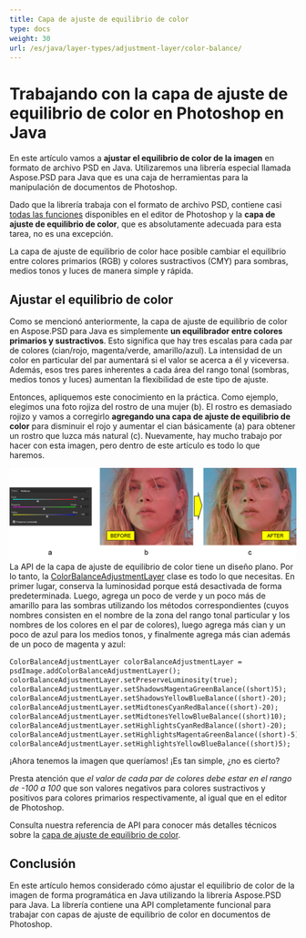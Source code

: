 ```yaml
---
title: Capa de ajuste de equilibrio de color
type: docs
weight: 30
url: /es/java/layer-types/adjustment-layer/color-balance/
---
```


# Trabajando con la capa de ajuste de equilibrio de color en Photoshop en Java

En este artículo vamos a **ajustar el equilibrio de color de la imagen** en formato de archivo PSD en Java. Utilizaremos una librería especial llamada Aspose.PSD para Java que es una caja de herramientas para la manipulación de documentos de Photoshop.

Dado que la librería trabaja con el formato de archivo PSD, contiene casi [todas las funciones](https://docs.aspose.com/psd/java/features/) disponibles en el editor de Photoshop y la **capa de ajuste de equilibrio de color**, que es absolutamente adecuada para esta tarea, no es una excepción.

La capa de ajuste de equilibrio de color hace posible cambiar el equilibrio entre colores primarios (RGB) y colores sustractivos (CMY) para sombras, medios tonos y luces de manera simple y rápida.

## Ajustar el equilibrio de color

Como se mencionó anteriormente, la capa de ajuste de equilibrio de color en Aspose.PSD para Java es simplemente **un equilibrador entre colores primarios y sustractivos**. Esto significa que hay tres escalas para cada par de colores (cian/rojo, magenta/verde, amarillo/azul). La intensidad de un color en particular del par aumentará si el valor se acerca a él y viceversa. Además, esos tres pares inherentes a cada área del rango tonal (sombras, medios tonos y luces) aumentan la flexibilidad de este tipo de ajuste.

Entonces, apliquemos este conocimiento en la práctica. Como ejemplo, elegimos una foto rojiza del rostro de una mujer (b). El rostro es demasiado rojizo y vamos a corregirlo **agregando una capa de ajuste de equilibrio de color** para disminuir el rojo y aumentar el cian básicamente (a) para obtener un rostro que luzca más natural (c). Nuevamente, hay mucho trabajo por hacer con esta imagen, pero dentro de este artículo es todo lo que haremos.

![Ejemplo de capa de ajuste de equilibrio de color](color-balance-adjustment-layer-example-figure-1.png) La API de la capa de ajuste de equilibrio de color tiene un diseño plano. Por lo tanto, la [ColorBalanceAdjustmentLayer](https://reference.aspose.com/psd/java/com.aspose.psd.fileformats.psd.layers.adjustmentlayers/colorbalanceadjustmentlayer) clase es todo lo que necesitas. En primer lugar, conserva la luminosidad porque está desactivada de forma predeterminada. Luego, agrega un poco de verde y un poco más de amarillo para las sombras utilizando los métodos correspondientes (cuyos nombres consisten en el nombre de la zona del rango tonal particular y los nombres de los colores en el par de colores), luego agrega más cian y un poco de azul para los medios tonos, y finalmente agrega más cian además de un poco de magenta y azul:

    ColorBalanceAdjustmentLayer colorBalanceAdjustmentLayer = psdImage.addColorBalanceAdjustmentLayer();
    colorBalanceAdjustmentLayer.setPreserveLuminosity(true);
    colorBalanceAdjustmentLayer.setShadowsMagentaGreenBalance((short)5);
    colorBalanceAdjustmentLayer.setShadowsYellowBlueBalance((short)-20);
    colorBalanceAdjustmentLayer.setMidtonesCyanRedBalance((short)-20);
    colorBalanceAdjustmentLayer.setMidtonesYellowBlueBalance((short)10);
    colorBalanceAdjustmentLayer.setHighlightsCyanRedBalance((short)-20);
    colorBalanceAdjustmentLayer.setHighlightsMagentaGreenBalance((short)-5);
    colorBalanceAdjustmentLayer.setHighlightsYellowBlueBalance((short)5);

¡Ahora tenemos la imagen que queríamos! ¡Es tan simple, ¿no es cierto?

Presta atención que _el valor de cada par de colores debe estar en el rango de -100 a 100_ que son valores negativos para colores sustractivos y positivos para colores primarios respectivamente, al igual que en el editor de Photoshop.

Consulta nuestra referencia de API para conocer más detalles técnicos sobre la [capa de ajuste de equilibrio de color](https://reference.aspose.com/psd/java/com.aspose.psd.fileformats.psd.layers.adjustmentlayers/colorbalanceadjustmentlayer).

## Conclusión

En este artículo hemos considerado cómo ajustar el equilibrio de color de la imagen de forma programática en Java utilizando la librería Aspose.PSD para Java. La librería contiene una API completamente funcional para trabajar con capas de ajuste de equilibrio de color en documentos de Photoshop.
